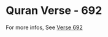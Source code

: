 # Quran Verse - 692 

For more infos, See [Verse 692](https://www.quranbookk.com/quran/search?q=692)